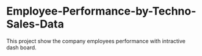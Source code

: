 # Employee-Performance-by-Techno-Sales-Data
This project show the company employees performance with intractive dash board. 
